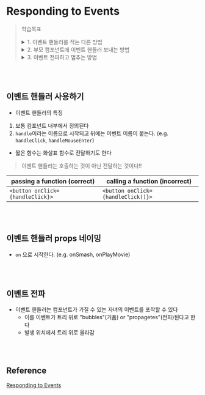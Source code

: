 # Responding to Events

> 학습목표  
> <details>
> <summary>1. 이벤트 핸들러를 적는 다른 방법</summary>
> <div>
>
> </div>
> </details>
> <details>
> <summary>2. 부모 컴포넌트에 이벤트 핸들러 보내는 방법</summary>
> <div>
>
> </div>
> </details>
> <details>
> <summary>3. 이벤트 전파하고 멈추는 방법</summary>
> <div>
> 
> </div>
> </details>

<br><br>

## 이벤트 핸들러 사용하기
- 이벤트 핸들러의 특징
1. 보통 컴포넌트 내부에서 정의된다
2. `handle`이라는 이름으로 시작되고 뒤에는 이벤트 이름이 붙는다. (e.g. `handleClick`, `handleMouseEnter`)

- 짧은 함수는 화살표 함수로 전달하기도 한다

> 이벤트 핸들러는 호출하는 것이 아닌 전달하는 것이다!!

| passing a function (correct)     | calling a function (incorrect)     |
| -------------------------------- | ---------------------------------- |
| `<button onClick={handleClick}>` | `<button onClick={handleClick()}>` |

<br><br>

## 이벤트 핸들러 props 네이밍
- `on` 으로 시작한다. (e.g. onSmash, onPlayMovie)

<br><br>

## 이벤트 전파     
- 이벤트 핸들러는 컴포넌트가 가질 수 있는 자녀의 이벤트를 포착할 수 있다
  - 이를 이벤트가 트리 위로 "bubbles"(거품) or "propagetes"(전파)된다고 한다
  - 발생 위치에서 트리 위로 올라감

<br><br>

## Reference
[Responding to Events](https://beta.reactjs.org/learn/responding-to-events#naming-event-handler-props)